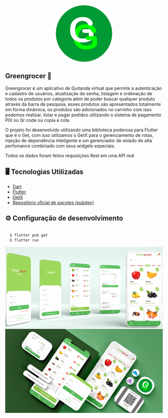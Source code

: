<h3 align="center">
      <img src="/assets/images/app_icon.png" width="180px" /><br>
    
    
  
 ## Greengrocer 🍏
 
<p>Greengrocer é um aplicativo de Quitanda virtual que permite a autenticação e cadastro de usuários, atualização de senha, listagem e ordenação de todos os produtos por categoria além de poder buscar qualquer produto através da barra de pesquisa, esses produtos são apresentados totalmente em forma dinâmica, os produtos são adicionados no carrinho com isso podemos realizar, listar e pagar  pedidos utilizando o sistema de pagamento PIX no Qr code ou copia e cola.<br></p>

<p>O projeto foi desenvolvido utilizando uma biblioteca poderosa para Flutter que é o Get, com isso utilizamos o GetX para o gerenciamento de rotas, injeção de dependência inteligente e um gerenciador de estado de alta perfomance combinado com seus widgets especiais.<br></p>

<p>Todos os dados foram feitos requisições Rest em uma API real</p>





## :desktop_computer:	 Tecnologias Utilizadas
- [Dart](https://dart.dev/)
- [Flutter](https://flutter.dev/)
- [GetX](https://github.com/jonataslaw/getx/blob/master/README.pt-br.md)
- [Repositório oficial de pacotes (pubdev)](https://pub.dev/)


## <dt> :gear: Configuração de desenvolvimento </dt>

```shell 

  $ flutter pub get
  $ flutter run

```

<img src="/assets/images/greengrocer_mockup.png" width="1200px" />
<img src="/assets/images/greengrocer_mockup_2.png" width="1200px" />
